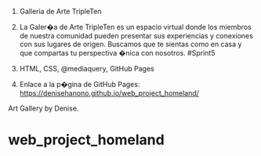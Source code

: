 1. Galleria de Arte TripleTen

2. La Galer�a de Arte TripleTen es un espacio virtual donde los miembros de nuestra comunidad pueden presentar sus experiencias y conexiones con sus lugares de origen. Buscamos que te sientas como en casa y que compartas tu perspectiva �nica con nosotros. #Sprint5

3. HTML, CSS, @mediaquery, GitHub Pages

4.  Enlace a la p�gina de GitHub Pages: https://denisehanono.github.io/web_project_homeland/

Art Gallery by Denise.
# web_project_homeland
